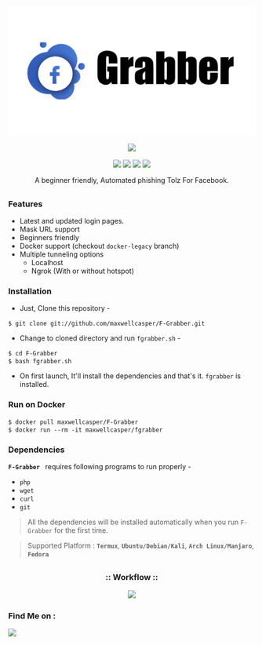 <!-- F-Grabber -->

<p align="center">
  <img src=".imgs/logo.png">
</p>

<p align="center">
  <img src="https://img.shields.io/badge/Version-007-green?style=for-the-badge">
</p>

<p align="center">
  <img src="https://img.shields.io/badge/Author-Casper-cyan?style=flat-square">
  <img src="https://img.shields.io/badge/Open%20Source-Yes-cyan?style=flat-square">
  <img src="https://img.shields.io/badge/MADE%20IN-Africa-green?colorA=%23ff0000&colorB=%23017e40&style=flat-square">
  <img src="https://img.shields.io/badge/Written%20In-Bash-cyan?style=flat-square">
</p>

<p align="center">A beginner friendly, Automated phishing Tolz For Facebook.</p>

##

### Features

- Latest and updated login pages.
- Mask URL support 
- Beginners friendly
- Docker support (checkout `docker-legacy` branch)
- Multiple tunneling options
  - Localhost
  - Ngrok (With or without hotspot)


### Installation

- Just, Clone this repository -
```
$ git clone git://github.com/maxwellcasper/F-Grabber.git
```

- Change to cloned directory and run `fgrabber.sh` -
```
$ cd F-Grabber
$ bash fgrabber.sh
```

- On first launch, It'll install the dependencies and that's it. `fgrabber` is installed.

### Run on Docker
```
$ docker pull maxwellcasper/F-Grabber
$ docker run --rm -it maxwellcasper/fgrabber
```

### Dependencies

**`F-Grabber `** requires following programs to run properly - 
- `php`
- `wget`
- `curl`
- `git`

> All the dependencies will be installed automatically when you run `F-Grabber` for the first time.

> Supported Platform : **`Termux`**, **`Ubuntu/Debian/Kali`**, **`Arch Linux/Manjaro`**, **`Fedora`**

##

<h3 align="center">
:: Workflow ::
</h3>
<p align="center">
<img src=".imgs/wf.gif"/>
</p>

### Find Me on :
<p align="left">
  <a href="https://m.me/casper0147" target="_blank"><img src="https://img.shields.io/badge/Chat-Messenger-blue?style=for-the-badge&logo=messenger"></a>
</p>
